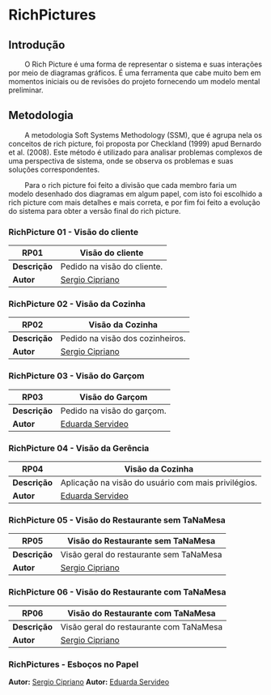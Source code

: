 # RichPictures

## Introdução

&emsp;&emsp; O Rich Picture é uma forma de representar o sistema e suas interações por meio de diagramas gráficos.
É uma ferramenta que cabe muito bem em momentos iniciais ou de revisões do projeto fornecendo um modelo mental preliminar.

## Metodologia

&emsp;&emsp; A metodologia Soft Systems Methodology (SSM), que é agrupa nela os conceitos de rich picture, foi
proposta por Checkland (1999) apud Bernardo et al. (2008). Este método é utilizado para analisar problemas complexos
de uma perspectiva de sistema, onde se observa os problemas e suas soluções correspondentes.<br>

&emsp;&emsp; Para o rich picture foi feito a divisão que cada membro faria um modelo desenhado dos diagramas em algum
papel, com isto foi escolhido a rich picture com mais detalhes e mais correta, e por fim foi feito a evolução do sistema
para obter a versão final do rich picture.

### RichPicture 01 - Visão do cliente


[comment]: <> (Colocar a imagem da RP aqui)

| **RP01** | **Visão do cliente**  |
|--|--|
|**Descrição**|  Pedido na visão do cliente. | 
|**Autor**|      [Sergio Cipriano](https://github.com/sergiosacj) |


### RichPicture 02 - Visão da Cozinha


[comment]: <> (Colocar a imagem da RP aqui)

 **RP02** | **Visão da Cozinha**  |
|--|--|
|**Descrição**|  Pedido na visão dos cozinheiros. | 
|**Autor**|      [Sergio Cipriano](https://github.com/sergiosacj) |


### RichPicture 03 - Visão do Garçom


[comment]: <> (Colocar a imagem da RP aqui)

 **RP03** | **Visão do Garçom**  |
|--|--|
|**Descrição**|  Pedido na visão do garçom. | 
|**Autor**|      [Eduarda Servideo](https://github.com/ServideoEC) |


### RichPicture 04 - Visão da Gerência


[comment]: <> (Colocar a imagem da RP aqui)

 **RP04** | **Visão da Cozinha**  |
|--|--|
|**Descrição**|  Aplicação na visão do usuário com mais privilégios. | 
|**Autor**|      [Eduarda Servideo](https://github.com/ServideoEC) |


### RichPicture 05 - Visão do Restaurante sem TaNaMesa


[comment]: <> (Colocar a imagem da RP aqui)

| **RP05** | **Visão do Restaurante sem TaNaMesa**  |
|--|--|
|**Descrição**|  Visão geral do restaurante sem TaNaMesa | 
|**Autor**|      [Sergio Cipriano](https://github.com/sergiosacj) |


### RichPicture 06 - Visão do Restaurante com TaNaMesa


[comment]: <> (Colocar a imagem da RP aqui)

| **RP06** | **Visão do Restaurante com TaNaMesa**  |
|--|--|
|**Descrição**|  Visão geral do restaurante com TaNaMesa | 
|**Autor**|      [Sergio Cipriano](https://github.com/sergiosacj) |


### RichPictures - Esboços no Papel


[comment]: <> (Colocar a imagem da RP aqui)
[comment]: <> (Colocar a imagem da RP aqui)
[comment]: <> (Colocar a imagem da RP aqui)
[comment]: <> (Colocar a imagem da RP aqui)
[comment]: <> (Colocar a imagem da RP aqui)
[comment]: <> (Colocar a imagem da RP aqui)
[comment]: <> (Colocar a imagem da RP aqui)
[comment]: <> (Colocar a imagem da RP aqui)
[comment]: <> (Colocar a imagem da RP aqui)
**Autor:** [Sergio Cipriano](https://github.com/sergiosacj)
**Autor:** [Eduarda Servideo](https://github.com/ServideoEC)

